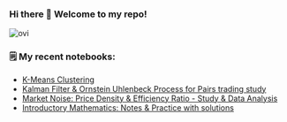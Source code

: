 ### Hi there 👋 Welcome to my repo!

<img src="https://github-readme-stats.vercel.app/api/top-langs?username=royceanton&show_icons=true&locale=en&layout=compact&theme=chartreuse-light" alt="ovi" />

### 🗒️ My recent notebooks:

- [K-Means Clustering](https://github.com/royceanton/ML-Data-Analysis/blob/main/k_means_notes.ipynb)
- [Kalman Filter & Ornstein Uhlenbeck Process for Pairs trading study](https://github.com/royceanton/ML-Data-Analysis/blob/main/kalman_ou_analysis_1.ipynb)
- [Market Noise: Price Density & Efficiency Ratio - Study & Data Analysis](https://github.com/royceanton/Market-noise-study/blob/main/measuring-market-noise-price-density.ipynb)
- [Introductory Mathematics: Notes & Practice with solutions](https://github.com/royceanton/Mathematics)
 

<!--
**royceanton/royceanton** is a ✨ _special_ ✨ repository because its `README.md` (this file) appears on your GitHub profile.

Here are some ideas to get you started:

- 🔭 I’m currently working on ...
- 🌱 I’m currently learning ...
- 👯 I’m looking to collaborate on ...
- 🤔 I’m looking for help with ...
- 💬 Ask me about ...
- 📫 How to reach me: ...
- 😄 Pronouns: ...
- ⚡ Fun fact: ...
-->
